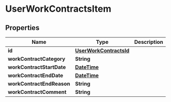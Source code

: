 
# UserWorkContractsItem

## Properties
Name | Type | Description | Notes
------------ | ------------- | ------------- | -------------
**id** | [**UserWorkContractsId**](UserWorkContractsId.md) |  |  [optional]
**workContractCategory** | **String** |  |  [optional]
**workContractStartDate** | [**DateTime**](DateTime.md) |  |  [optional]
**workContractEndDate** | [**DateTime**](DateTime.md) |  |  [optional]
**workContractEndReason** | **String** |  |  [optional]
**workContractComment** | **String** |  |  [optional]



